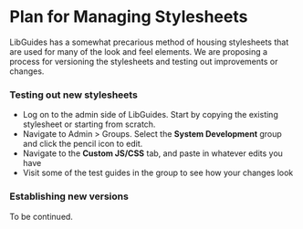 # Plan for Managing Stylesheets

LibGuides has a somewhat precarious method of housing stylesheets that are used for many of the look and feel elements. We are proposing a process for versioning the stylesheets and testing out improvements or changes.

### Testing out new stylesheets

* Log on to the admin side of LibGuides. Start by copying the existing stylesheet or starting from scratch.
* Navigate to Admin > Groups. Select the **System Development** group and click the pencil icon to edit.
* Navigate to the **Custom JS/CSS** tab, and paste in whatever edits you have
* Visit some of the test guides in the group to see how your changes look

### Establishing new versions

To be continued.
